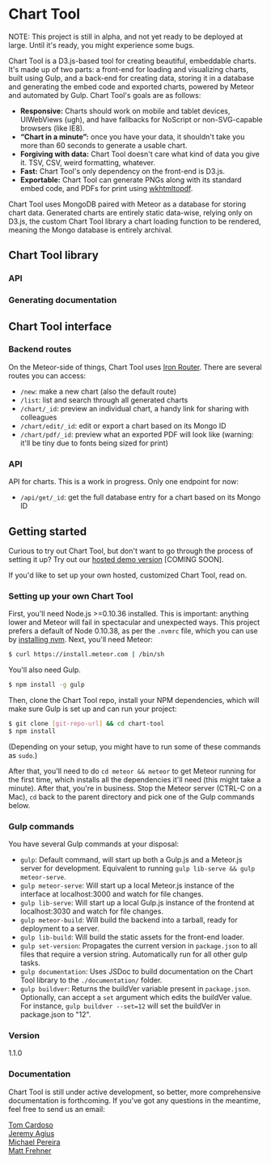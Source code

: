 # Chart Tool

NOTE: This project is still in alpha, and not yet ready to be deployed at large. Until it's ready, you might experience some bugs.

Chart Tool is a D3.js-based tool for creating beautiful, embeddable charts. It's made up of two parts: a front-end for loading and visualizing charts, built using Gulp, and a back-end for creating data, storing it in a database and generating the embed code and exported charts, powered by Meteor and automated by Gulp. Chart Tool's goals are as follows:

* **Responsive:** Charts should work on mobile and tablet devices, UIWebViews (ugh), and have fallbacks for NoScript or non-SVG-capable browsers (like IE8).
* **&ldquo;Chart in a minute&rdquo;:** once you have your data, it shouldn't take you more than 60 seconds to generate a usable chart.
* **Forgiving with data:** Chart Tool doesn't care what kind of data you give it. TSV, CSV, weird formatting, whatever.
* **Fast:** Chart Tool's only dependency on the front-end is D3.js.
* **Exportable:** Chart Tool can generate PNGs along with its standard embed code, and PDFs for print using [wkhtmltopdf](http://www.wkhtmltopdf.org).

Chart Tool uses MongoDB paired with Meteor as a database for storing chart data. Generated charts are entirely static data-wise, relying only on D3.js, the custom Chart Tool library a chart loading function to be rendered, meaning the Mongo database is entirely archival.

## Chart Tool library

### API


### Generating documentation



## Chart Tool interface

### Backend routes

On the Meteor-side of things, Chart Tool uses [Iron Router](https://github.com/iron-meteor/iron-router/blob/devel/Guide.md). There are several routes you can access:

* `/new`: make a new chart (also the default route)
* `/list`: list and search through all generated charts
* `/chart/_id`: preview an individual chart, a handy link for sharing with colleagues
* `/chart/edit/_id`: edit or export a chart based on its Mongo ID
* `/chart/pdf/_id`: preview what an exported PDF will look like (warning: it'll be tiny due to fonts being sized for print)

### API

API for charts. This is a work in progress. Only one endpoint for now:

* `/api/get/_id`: get the full database entry for a chart based on its Mongo ID

## Getting started

Curious to try out Chart Tool, but don't want to go through the process of setting it up? Try out our [hosted demo version](http://charttool.colo.theglobeandmail.com) [COMING SOON].

If you'd like to set up your own hosted, customized Chart Tool, read on.

### Setting up your own Chart Tool

First, you'll need Node.js >=0.10.36 installed. This is important: anything lower and Meteor will fail in spectacular and unexpected ways. This project prefers a default of Node 0.10.38, as per the `.nvmrc` file, which you can use by [installing nvm](https://github.com/brianloveswords/nvm). Next, you'll need Meteor:

```sh
$ curl https://install.meteor.com | /bin/sh
```

You'll also need Gulp.

```sh
$ npm install -g gulp
```

Then, clone the Chart Tool repo, install your NPM dependencies, which will make sure Gulp is set up and can run your project:

```sh
$ git clone [git-repo-url] && cd chart-tool
$ npm install
```

(Depending on your setup, you might have to run some of these commands as `sudo`.)

After that, you'll need to do `cd meteor && meteor` to get Meteor running for the first time, which installs all the dependencies it'll need (this might take a minute). After that, you're in business. Stop the Meteor server (CTRL-C on a Mac), `cd` back to the parent directory and pick one of the Gulp commands below.

### Gulp commands

You have several Gulp commands at your disposal:

* `gulp`: Default command, will start up both a Gulp.js and a Meteor.js server for development. Equivalent to running `gulp lib-serve && gulp meteor-serve`.
* `gulp meteor-serve`: Will start up a local Meteor.js instance of the interface at localhost:3000 and watch for file changes.
* `gulp lib-serve`: Will start up a local Gulp.js instance of the frontend at localhost:3030 and watch for file changes.
* `gulp meteor-build`: Will build the backend into a tarball, ready for deployment to a server.
* `gulp lib-build`: Will build the static assets for the front-end loader.
* `gulp set-version`: Propagates the current version in `package.json` to all files that require a version string. Automatically run for all other gulp tasks.
* `gulp documentation`: Uses JSDoc to build documentation on the Chart Tool library to the `./documentation/` folder.
* `gulp buildver`: Returns the buildVer variable present in `package.json`. Optionally, can accept a `set` argument which edits the buildVer value. For instance, `gulp buildver --set=12` will set the buildVer in package.json to "12".

### Version

1.1.0

### Documentation

Chart Tool is still under active development, so better, more comprehensive documentation is forthcoming. If you've got any questions in the meantime, feel free to send us an email:

[Tom Cardoso](mailto:tcardoso@globeandmail.com)  
[Jeremy Agius](mailto:jagius@globeandmail.com)  
[Michael Pereira](mailto:mpereira@globeandmail.com)  
[Matt Frehner](mailto:mfrehner@globeandmail.com)  
